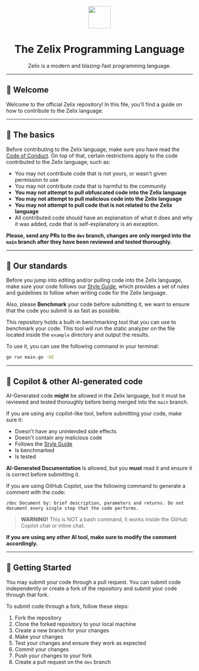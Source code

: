 <div align="center">
    <img src="https://assets.zelixlang.dev/logo.png?update=true" height="60" width="60">
    <h1>The Zelix Programming Language</h1>
    Zelix is a modern and blazing-fast programming language.
</div>

---

## 👋 Welcome

Welcome to the official Zelix repository! In this file, you'll find a guide on how to contribute to the Zelix language.

---

## 📝 The basics

Before contributing to the Zelix language, make sure you have read the [Code of Conduct](CODE_OF_CONDUCT.md).
On top of that, certain restrictions apply to the code contributed to the Zelix language, such as:

- You may not contribute code that is not yours, or wasn't given permission to use
- You may not contribute code that is harmful to the community
- **You may not attempt to pull obfuscated code into the Zelix language**
- **You may not attempt to pull malicious code into the Zelix language**
- **You may not attempt to pull code that is not related to the Zelix language**
- All contributed code should have an explanation of what it does and why it was added, code that is self-explanatory is an exception.

**Please, send any PRs to the `dev` branch, changes are only merged into the `main` branch after they have been reviewed and tested thoroughly.**

---

## 📝 Our standards

Before you jump into editing and/or pulling code into the Zelix language,
make sure your code follows our [Style Guide](STYLE_GUIDE.md),
which provides a set of rules and guidelines to follow when writing code for the Zelix language.

Also, please **Benchmark** your code before submitting it, we want
to ensure that the code you submit is as fast as possible.

This repository holds a built-in benchmarking tool that you can use to benchmark your code.
This tool will run the static analyzer on the file located inside the `example` directory and output the results.

To use it, you can use the following command in your terminal:

```bash
go run main.go -bE
```

---

## 🤖 Copilot & other AI-generated code

AI-Generated code **might** be allowed in the Zelix language, but it must be reviewed and tested thoroughly before being merged into the `main` branch.

If you are using any copilot-like tool, before submitting your code,
make sure it:

- Doesn't have any unintended side effects
- Doesn't contain any malicious code
- Follows the [Style Guide](STYLE_GUIDE.md)
- Is benchmarked
- Is tested

**AI-Generated Documentation**
Is allowed, but you **must** read it and ensure it is correct before submitting it.

If you are using GitHub Copilot, use the following command to generate a comment with the code:

```text
/doc Document by: brief description, parameters and returns. Do not document every single step that the code performs.
```

> **WARNING!** This is NOT a bash command,
> it works inside the GitHub Copilot chat or inline chat.

**If you are using any other AI tool, make sure to modify the comment accordingly.**

---

## 🚀 Getting Started

You may submit your code through a pull request. You can submit code independently or create a fork of the repository and submit your code through that fork.

To submit code through a fork, follow these steps:

1. Fork the repository
2. Clone the forked repository to your local machine
3. Create a new branch for your changes
4. Make your changes
5. Test your changes and ensure they work as expected
6. Commit your changes
7. Push your changes to your fork
8. Create a pull request on the `dev` branch